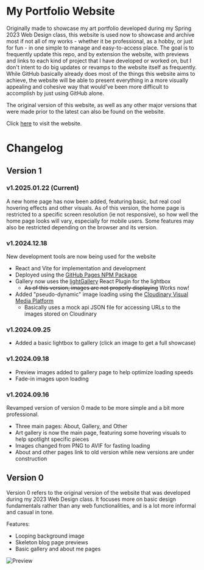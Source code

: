 
# My Portfolio Website

Originally made to showcase my art portfolio developed during my Spring 2023 Web Design class, this website is used now to showcase and archive most if not all of my works - whether it be professional, as a hobby, or just for fun - in one simple to manage and easy-to-access place. The goal is to frequently update this repo, and by extension the website, with previews and links to each kind of project that I have developed or worked on, but I don't intent to do big updates or revamps to the website itself as frequently. While GitHub basically already does most of the things this website aims to achieve, the website will be able to present everything in a more visually appealing and cohesive way that would've been more difficult to accomplish by just using GitHub alone.

The original version of this website, as well as any other major versions that were made prior to the latest can also be found on the website.

Click [here](https://tony-tomass.github.io/home/) to visit the website.

# Changelog
## Version 1

### v1.2025.01.22 (Current)
A new home page has now been added, featuring basic, but real cool hovering effects and other visuals.
As of this version, the home page is restricted to a specific screen resolution (ie not responsive), so
how well the home page looks will vary, especially for mobile users. Some features may also be restricted
depending on the browser and its version.

### v1.2024.12.18
New development tools are now being used for the website
- React and Vite for implementation and development
- Deployed using the [GitHub Pages NPM Package](https://github.com/gitname/react-gh-pages)
- Gallery now uses the [lightGallery](https://www.lightgalleryjs.com/) React Plugin for the lightbox
  - ~~As of this version, images are not properly displaying~~ Works now!
- Added "pseudo-dynamic" image loading using the [Cloudinary Visual Media Platform](https://cloudinary.com/)
  - Basically uses a mock api JSON file for accessing URLs to the images stored on Cloudinary

### v1.2024.09.25
- Added a basic lightbox to gallery (click an image to get a full showcase)

### v1.2024.09.18
- Preview images added to gallery page to help optimize loading speeds
- Fade-in images upon loading

### v1.2024.09.16
Revamped version of version 0 made to be more simple and a bit more professional.
- Three main pages: About, Gallery, and Other
- Art gallery is now the main page, featuring some hovering visuals to help spotlight specific pieces
- Images changed from PNG to AVIF for fasting loading
- About and other pages link to old version while new versions are under construction

## Version 0

Version 0 refers to the original version of the website that was developed during my 2023 Web Design class. It focuses more on basic design fundamentals rather than any web functionalities, and is a lot more informal and casual in tone.

Features:
- Looping background image
- Skeleton blog page previews
- Basic gallery and about me pages

![Preview](https://github.com/tony-tomass/tony-tomass.github.io/blob/main/previews/version0_preview.jpg)
